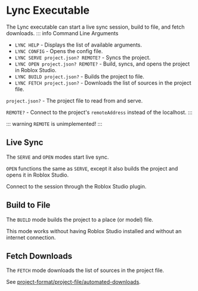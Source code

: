 # Lync Executable
The Lync executable can start a live sync session, build to file, and fetch downloads.
::: info Command Line Arguments
- `LYNC HELP` - Displays the list of available arguments.
- `LYNC CONFIG` - Opens the config file.
- `LYNC SERVE project.json? REMOTE?` - Syncs the project.
- `LYNC OPEN project.json? REMOTE?` - Build, syncs, and opens the project in Roblox Studio.
- `LYNC BUILD project.json?` - Builds the project to file.
- `LYNC FETCH project.json?` - Downloads the list of sources in the project file.

`project.json?` - The project file to read from and serve.


`REMOTE?` - Connect to the project's `remoteAddress` instead of the localhost.
:::

::: warning
`REMOTE` is unimplemented!
:::

## Live Sync

The `SERVE` and `OPEN` modes start live sync.

`OPEN` functions the same as `SERVE`, except it also builds the project and opens it in Roblox Studio.

Connect to the session through the Roblox Studio plugin.

## Build to File

The `BUILD` mode builds the project to a place (or model) file.

This mode works without having Roblox Studio installed and without an internet connection.

## Fetch Downloads

The `FETCH` mode downloads the list of sources in the project file.

See [project-format/project-file/automated-downloads](/lync/project-format/project-file/automated-downloads).
